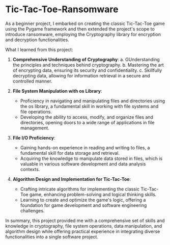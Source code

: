 # Tic-Tac-Toe-Ransomware

As a beginner project, I embarked on creating the classic Tic-Tac-Toe game using the Pygame framework and then extended the project's scope to introduce ransomware, employing the Cryptography library for encryption and decryption functionalities.

What I learned from this project:

1. **Comprehensive Understanding of Cryptography**:
   a. GUnderstanding the principles and techniques behind cryptography.
   b. Mastering the art of encrypting data, ensuring its security and confidentiality.
   c. Skillfully decrypting data, allowing for information retrieval in a secure and controlled manner.

2. **File System Manipulation with os Library**:
   - Proficiency in navigating and manipulating files and directories using the os library, a fundamental skill in working with file systems and file operations.
   - Developing the ability to access, modify, and organize files and directories, opening doors to a wide range of applications in file management.

3. **File I/O Proficiency**:
   - Gaining hands-on experience in reading and writing to files, a fundamental skill for data storage and retrieval.
   - Acquiring the knowledge to manipulate data stored in files, which is valuable in various software development and data analysis contexts.

4. **Algorithm Design and Implementation for Tic-Tac-Toe**:
   - Crafting intricate algorithms for implementing the classic Tic-Tac-Toe game, enhancing problem-solving and logical thinking skills.
   - Learning to create and optimize the game's logic, offering a foundation for game development and software engineering challenges.

In summary, this project provided me with a comprehensive set of skills and knowledge in cryptography, file system operations, data manipulation, and algorithm design while offering practical experience in integrating diverse functionalities into a single software project.
